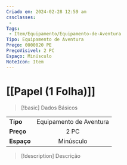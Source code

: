 ```yaml
---
Criado em: 2024-02-28 12:59 am
cssclasses:
 - 
Tags:
 - Item/Equipamento/Equipamento-de-Aventura
Tipo: Equipamento de Aventura
Preço: 0000020 PE
PreçoVisivel: 2 PC
Espaço: Minúsculo
NoteIcon: Item
---
```

# [[Papel (1 Folha)]]

> [!basic] Dados Básicos
> 
|            |     |
| ---------- |:---:|
| **Tipo**   |   Equipamento de Aventura   |
| **Preço**  |   2 PC   |
| **Espaço** |   Minúsculo   |
>
 
> [!description] Descrição
> 
>
